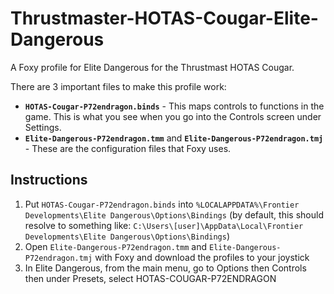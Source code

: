 # Thrustmaster-HOTAS-Cougar-Elite-Dangerous
A Foxy profile for Elite Dangerous for the Thrustmast HOTAS Cougar.

There are 3 important files to make this profile work:
 * **`HOTAS-Cougar-P72endragon.binds`** - This maps controls to functions in the game. This is what you see when you go into the Controls screen under Settings.
 * **`Elite-Dangerous-P72endragon.tmm`** and **`Elite-Dangerous-P72endragon.tmj`** - These are the configuration files that Foxy uses.
 
## Instructions 
1. Put `HOTAS-Cougar-P72endragon.binds` into `%LOCALAPPDATA%\Frontier Developments\Elite Dangerous\Options\Bindings` (by default, this should resolve to something like: `C:\Users\[user]\AppData\Local\Frontier Developments\Elite Dangerous\Options\Bindings`)
2. Open `Elite-Dangerous-P72endragon.tmm` and `Elite-Dangerous-P72endragon.tmj` with Foxy and download the profiles to your joystick
3. In Elite Dangerous, from the main menu, go to Options then Controls then under Presets, select HOTAS-COUGAR-P72ENDRAGON
